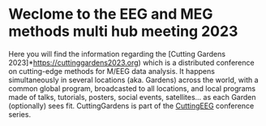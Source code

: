 # Weclome to the EEG and MEG methods multi hub meeting 2023 

Here you will find the information regarding the [Cutting Gardens 2023]*https://cuttinggardens2023.org) which is a distributed conference on cutting-edge methods for M/EEG data analysis. It happens simultaneously in several locations (aka. Gardens) across the world, with a common global program, broadcasted to all locations, and local programs made of talks, tutorials, posters, social events, satellites… as each Garden (optionally) sees fit. CuttingGardens is part of the [CuttingEEG](https://cuttingeeg.org) conference series.
